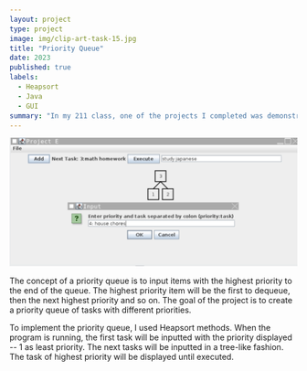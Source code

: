 ```yaml
---
layout: project
type: project
image: img/clip-art-task-15.jpg
title: "Priority Queue"
date: 2023
published: true
labels:
  - Heapsort
  - Java
  - GUI
summary: "In my 211 class, one of the projects I completed was demonstrating a priority queue using a GUI program."
---
```


<div class="text-center p-4">
  <img width="600px" src="../img/guiheapscreenshot.png" class="img-thumbnail" >
</div>

The concept of a priority queue is to input items with the highest priority to the end of the queue. The highest priority item will be the first to dequeue, then the next highest priority and so on. The goal of the project is to create a priority queue of tasks with different priorities. 

To implement the priority queue, I used Heapsort methods. When the program is running, the first task will be inputted with the priority displayed -- 1 as least priority. The next tasks will be inputted in a tree-like fashion. The task of highest priority will be displayed until executed. 
